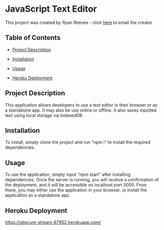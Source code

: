 # JavaScript Text Editor
This project was created by Ryan Reeves - click [here](mailto:ryan_reeves@live.com) to email the creator


## Table of Contents

- [Project Description](#project-description)

- [Installation](#installation)

- [Usage](#usage)

- [Heroku Deployment](#heroku-deployment)

## Project Description
This application allows developers to use a text editor in their browser or as a standalone app. It may also be use online or offline. It also saves inputted text using local storage via IndexedDB.


## Installation
To install, simply clone the project and run "npm i" to install the required dependencies.


## Usage
To use the application, simply input "npm start" after installing dependencies. Once the server is running, you will receive a confirmation of the deployment, and it will be accessible on localhost port 3000. From there, you may either use the application in your browser, or install the application as a standalone app.


## Heroku Deployment
https://obscure-stream-67952.herokuapp.com/